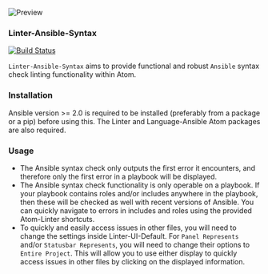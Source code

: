 ![Preview](https://raw.githubusercontent.com/mschuchard/linter-ansible-syntax/master/linter_ansible_syntax.png)

### Linter-Ansible-Syntax
[![Build Status](https://travis-ci.com/mschuchard/linter-ansible-syntax.svg?branch=master)](https://travis-ci.com/mschuchard/linter-ansible-syntax)

`Linter-Ansible-Syntax` aims to provide functional and robust `Ansible` syntax check linting functionality within Atom.

### Installation
Ansible version >= 2.0 is required to be installed (preferably from a package or a pip) before using this. The Linter and Language-Ansible Atom packages are also required.

### Usage
- The Ansible syntax check only outputs the first error it encounters, and therefore only the first error in a playbook will be displayed.
- The Ansible syntax check functionality is only operable on a playbook. If your playbook contains roles and/or includes anywhere in the playbook, then these will be checked as well with recent versions of Ansible. You can quickly navigate to errors in includes and roles using the provided Atom-Linter shortcuts.
- To quickly and easily access issues in other files, you will need to change the settings inside Linter-UI-Default. For `Panel Represents` and/or `Statusbar Represents`, you will need to change their options to `Entire Project`. This will allow you to use either display to quickly access issues in other files by clicking on the displayed information.
